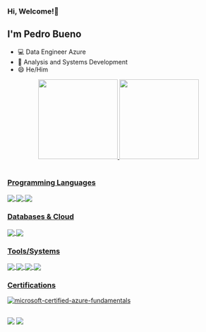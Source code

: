 ### Hi, Welcome!👋
## I'm Pedro Bueno

- 💻 Data Engineer Azure
- 📕 Analysis and Systems Development
- 😄 He/Him

<div align="center">
  <a href="https://github.com/Pbuenoc">
  <img height="180em" src="https://github-readme-stats.vercel.app/api?username=Pbuenoc&show_icons=true&theme=dracula&include_all_commits=true&count_private=true"/>
  <img height="180em" src="https://github-readme-stats.vercel.app/api/top-langs/?username=Pbuenoc&layout=compact&langs_count=7&theme=dracula"/>
</div>
<div style="display: inline_block"><br>
 
  ### Programming Languages
  <img align="center" src="https://camo.githubusercontent.com/d9118e1fe9a91ff4d26d14d473c72890b17988a7121c3faca463e27065a9d47a/68747470733a2f2f696d672e736869656c64732e696f2f62616467652f507974686f6e2d3030303f7374796c653d666f722d7468652d6261646765266c6f676f3d707974686f6e266c6f676f436f6c6f723d626c7565">
  <img align="center" src="https://camo.githubusercontent.com/fd711c3d9436a4c65d3268ff77bdc48196b2d876ba076e5b58467d319a6ff4da/68747470733a2f2f696d672e736869656c64732e696f2f62616467652f2d6a6176612d4533344138363f7374796c653d666c61742d737175617265266c6f676f3d6a617661">
  <img align="center" src="https://camo.githubusercontent.com/c2d9a0aa0e9931d785a0ef490a10d82d4b6e54a4cfb5e3667f25ce4b34530b61/68747470733a2f2f696d672e736869656c64732e696f2f62616467652f426173682d3030303f7374796c653d666f722d7468652d6261646765266c6f676f3d474e5525323042617368266c6f676f436f6c6f723d677265656e">
  
 ### Databases & Cloud
  <img align="center" src="https://camo.githubusercontent.com/7215458c194d082ccf09d8900eedebecaeb3d77b9c04ef81bbf28f4a5ee06b0b/68747470733a2f2f696d672e736869656c64732e696f2f62616467652f53514c2532305365727665722d3030303f7374796c653d666f722d7468652d6261646765266c6f676f3d6d6963726f736f667425323073716c253230736572766572266c6f676f436f6c6f723d726564">
  <img align="center" src="https://camo.githubusercontent.com/d10462751fddf1c2400784f44607dfca218de73f048f82d77ed417a17e561721/68747470733a2f2f696d672e736869656c64732e696f2f62616467652f6d6963726f736f6674253230617a7572652d3030303f7374796c653d666f722d7468652d6261646765266c6f676f3d6d6963726f736f66742d617a757265266c6f676f436f6c6f723d363144414642">
  
### Tools/Systems
  <img align="center" src="https://camo.githubusercontent.com/13762012240e02dd3acc31b137b499af67a9a9a88eb933d82fa451dcac941587/68747470733a2f2f696d672e736869656c64732e696f2f62616467652f4a7570797465722d3030303f267374796c653d666f722d7468652d6261646765266c6f676f3d4a757079746572266c6f676f436f6c6f723d463337363236">
  <img align="center" src="https://camo.githubusercontent.com/751ef2a630c7f7cbcb353a78ae17247f1bd2821bd25ef37c85d85688ce75eb6d/68747470733a2f2f696d672e736869656c64732e696f2f62616467652f57696e646f77732d3030303f7374796c653d666f722d7468652d6261646765266c6f676f3d77696e646f7773266c6f676f436f6c6f723d626c7565">
  <img align="center" src="https://camo.githubusercontent.com/214aa7fa2dee931d2f1aa9205227093ce33f160cc63bb2e1a3385d1edde9dc07/68747470733a2f2f696d672e736869656c64732e696f2f62616467652f4c696e75782d3030303f7374796c653d666f722d7468652d6261646765266c6f676f3d6c696e75782d6d696e74266c6f676f436f6c6f723d383743463345">
  <img align="center" 
src="https://camo.githubusercontent.com/afc733e1820a0bd335228471d72f62c52f7b53ed8766a090ab625179f57b3453/68747470733a2f2f696d672e736869656c64732e696f2f62616467652f56535f436f64652d3030303f7374796c653d666f722d7468652d6261646765266c6f676f3d76697375616c25323073747564696f266c6f676f436f6c6f723d354332443931">
  
  ### Certifications

 ![microsoft-certified-azure-fundamentals](https://user-images.githubusercontent.com/99371991/218224647-bc6a526f-c87a-4c89-b167-9d14788de621.png)
</div>
  
 ##
<div> 
  <a href="https://instagram.com/buenotts" target="_blank"><img src="https://img.shields.io/badge/-Instagram-%23E4405F?style=for-the-badge&logo=instagram&logoColor=white" target="_blank"></a>
  <a href="https://www.linkedin.com/in/pedro-bueno-770684212/" target="_blank"><img src="https://img.shields.io/badge/-LinkedIn-%230077B5?style=for-the-badge&logo=linkedin&logoColor=white" target="_blank"></a> 
 
</div>
